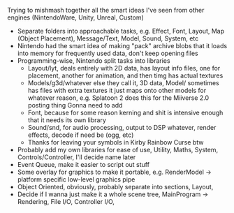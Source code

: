Trying to mishmash together all the smart ideas I've seen from other engines (NintendoWare, Unity, Unreal, Custom)
* Separate folders into approachable tasks, e.g. Effect, Font, Layout, Map (Object Placement), Message/Text, Model, Sound, System, etc
* Nintendo had the smart idea of making "pack" archive blobs that it loads into memory for frequently used data, don't keep opening files
* Programming-wise, Nintendo split tasks into libraries
    * Layout/lyt, deals entirely with 2D data, has layout info files, one for placement, another for animation, and then timg has actual textures
    * Models/g3d/whatever else they call it, 3D data, Model/ sometimes has files with extra textures it just maps onto other models for whatever reason, e.g. Splatoon 2 does this for the Miiverse 2.0 posting thing
Gonna need to add
    * Font, because for some reason kerning and shit is intensive enough that it needs its own library
    * Sound/snd, for audio processing, output to DSP whatever, render effects, decode if need be (ogg, etc)
    * Thanks for leaving your symbols in Kirby Rainbow Curse btw
* Probably add my own libraries for ease of use, Utility, Maths, System, Controls/Controller, I'll decide name later
* Event Queue, make it easier to script out stuff
* Some overlay for graphics to make it portable, e.g. RenderModel -> platform specific low-level graphics pipe
* Object Oriented, obviously, probably separate into sections, Layout, 
* Decide if I wanna just make it a whole scene tree, MainProgram -> Rendering, File I/O, Controller I/O, 
